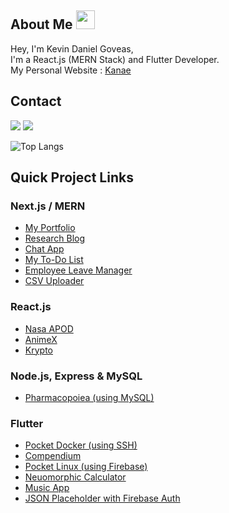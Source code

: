 ## About Me <img src="https://media.giphy.com/media/WUlplcMpOCEmTGBtBW/giphy.gif" width="30">
Hey, I'm Kevin Daniel Goveas, <br/>
I'm a React.js (MERN Stack) and Flutter Developer. <br/>
My Personal Website : [Kanae](https://kanae-portfolio.vercel.app/) 

## Contact
<a href="mailto:kevdanngovead@gmail.com"><img src="https://img.shields.io/badge/Gmail-D14836?style=for-the-badge&logo=gmail&logoColor=white"></a> <a href="https://www.linkedin.com/in/kevkanae"><img src="https://img.shields.io/badge/LinkedIn-0077B5?style=for-the-badge&logo=linkedin&logoColor=white"></a> 

![Top Langs](https://github-readme-stats.vercel.app/api/top-langs/?username=kevkanae)

## Quick Project Links
### Next.js / MERN
- [My Portfolio](https://github.com/kevkanae/kanae-portfolio)
- [Research Blog](https://github.com/kevkanae/BloggerWeb)
- [Chat App](https://github.com/kevkanae/Chat-App)
- [My To-Do List](https://github.com/kevkanae/crud-mern-stack)
- [Employee Leave Manager](https://github.com/kevkanae/Employee-Leave-Manager)
- [CSV Uploader](https://github.com/kevkanae/csv-upload)

### React.js
- [Nasa APOD](https://github.com/kevkanae/nasa-apod-ReactJS)  
- [AnimeX](https://github.com/kevkanae/Anime-List)
- [Krypto](https://github.com/kevkanae/krypto)

### Node.js, Express & MySQL
- [Pharmacopoiea (using MySQL)](https://github.com/kevkanae/Pharmacopoeia)

### Flutter
- [Pocket Docker (using SSH)](https://github.com/kevkanae/pocket_docker) 
- [Compendium](https://github.com/kevkanae/Compendium)
- [Pocket Linux (using Firebase)](https://github.com/kevkanae/Terminal_App)
- [Neuomorphic Calculator](https://github.com/kevkanae/Flutter-Calculator)
- [Music App](https://github.com/kevkanae/music_app)
- [JSON Placeholder with Firebase Auth](https://github.com/kevkanae/flutter-JSON-Firebase)

